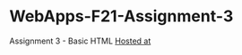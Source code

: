 # WebApps-F21-Assignment-3
Assignment 3 - Basic HTML
[Hosted at](https://github.com/44-563-WebApps-F21/webapps-f21-assignment-3-SravaniGangula/blob/main/index.html)